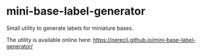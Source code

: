 # mini-base-label-generator
Small utility to generate labels for miniature bases.

The utility is available online here:
https://perecil.github.io/mini-base-label-generator/
